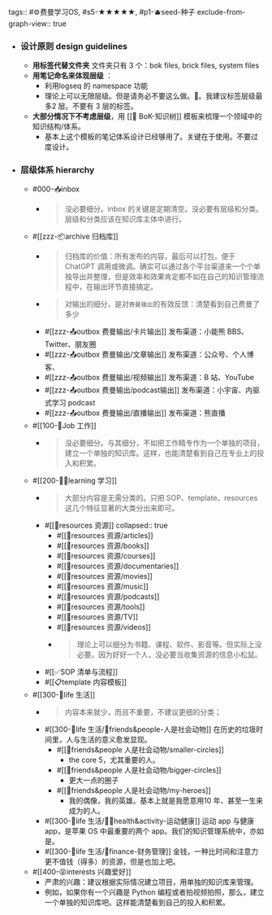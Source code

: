 tags:: #⚙️费曼学习OS, #s5-★★★★★, #p1-🫐seed-种子
exclude-from-graph-view:: true

- ### 设计原则 design guidelines
	- **用标签代替文件夹** 文件夹只有 3 个：bok files, brick files, system files
	- **用笔记命名来体现层级** ：
		- 利用logseq 的 namespace 功能
		- 理论上可以无限层级。但是请务必不要这么做。🤣。我建议标签层级最多2 层。不要有 3 层的标签。
	- **大部分情况下不考虑层级**，用 [[🌲 BoK-知识树]] 模板来梳理一个领域中的知识结构/体系。
		- 基本上这个模板的笔记体系设计已经够用了。关键在于使用。不要过度设计。
- ### 层级体系 hierarchy
	- #000-📥inbox
		- > 没必要细分。inbox 的关键是定期清空。没必要有层级和分类。层级和分类应该在知识库主体中进行。
	- #[[zzz-📦archive 归档库]]
		- > 归档库的价值：所有发布的内容，最后可以打包，便于ChatGPT 调用或微调。确实可以通过各个平台渠道来一个个单独导出并整理，但是效率和效果肯定都不如在自己的知识管理流程中，在输出环节直接搞定。
		- > 对输出的细分，是对`费曼输出`的有效反馈：清楚看到自己费曼了多少
		- #[[zzz-📤outbox 费曼输出/卡片输出]] 发布渠道：小能熊 BBS、Twitter、朋友圈
		- #[[zzz-📤outbox 费曼输出/文章输出]] 发布渠道：公众号、个人博客、
		- #[[zzz-📤outbox 费曼输出/视频输出]] 发布渠道：B 站、YouTube
		- #[[zzz-📤outbox 费曼输出/podcast输出]] 发布渠道：小宇宙、内驱式学习 podcast
		- #[[zzz-📤outbox 费曼输出/直播输出]] 发布渠道：熊直播
	- #[[100-👷Job 工作]]
		- > 没必要细分。与其细分，不如把工作精专作为一个单独的项目，建立一个单独的知识库。这样，也能清楚看到自己在专业上的投入和积累。
	- #[[200-🧑‍🎓learning 学习]]
		- > 大部分内容是无需分类的。只把 SOP、template、resources 这几个特征显著的大类分出来即可。
		- #[[💎resources 资源]]
		  collapsed:: true
			- #[[💎resources 资源/articles]]
			- #[[💎resources 资源/books]]
			- #[[💎resources 资源/courses]]
			- #[[💎resources 资源/documentaries]]
			- #[[💎resources 资源/movies]]
			- #[[💎resources 资源/music]]
			- #[[💎resources 资源/podcasts]]
			- #[[💎resources 资源/tools]]
			- #[[💎resources 资源/TV]]
			- #[[💎resources 资源/videos]]
			- > 理论上可以细分为书籍、课程、软件、影音等。但实际上没必要。因为好好一个人，没必要当收集资源的信息小松鼠。
		- #[[✅SOP 清单与流程]]
		- #[[📋template 内容模板]]
	- #[[300-🌈life 生活]]
		- > 内容本来就少，而且不重要，不建议更细的分类；
		- #[[300-🌈life 生活/👫friends&people-人是社会动物]] 在历史的垃圾时间里，人与生活的意义愈发显现。
			- #[[👫friends&people 人是社会动物/smaller-circles]]
				- the core 5，尤其重要的人。
			- #[[👫friends&people 人是社会动物/bigger-circles]]
				- 更大一点的圈子
			- #[[👫friends&people 人是社会动物/my-heroes]]
				- 我的偶像，我的英雄。基本上就是我愿意用10 年、甚至一生来成为的人。
		- #[[300-🌈life 生活/🏃‍♂️health&activity-运动健康]] 运动 app 与健康 app，是苹果 OS 中最重要的两个 app。我们的知识管理系统中，亦如是。
		- #[[300-🌈life 生活/🤑finance-财务管理]] 金钱，一种比时间和注意力更不值钱（得多）的资源，但是也加上吧。
	- #[[400-😝interests 兴趣爱好]]
		- 严肃的兴趣：建议根据实际情况建立项目，用单独的知识库来管理。
		- 例如，如果你有一个兴趣是 Python 编程或者拍视频拍照，那么，建立一个单独的知识库吧。这样能清楚看到自己的投入和积累。